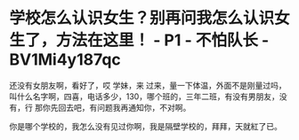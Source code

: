 # 学校怎么认识女生？别再问我怎么认识女生了，方法在这里！ - P1 - 不怕队长 - BV1Mi4y187qc

还没有女朋友啊，看好了，哎 学妹，来 过来，量一下体温，外面不是刚量过吗，叫什么名字啊，四喜，电话多少，130，哪个班的，三年二班，有没有男朋友，没有，行 那你先回去吧，有问题我再通知你，不对啊。

你是哪个学校的，我怎么没有见过你啊，我是隔壁学校的，拜拜，天就紅了已。